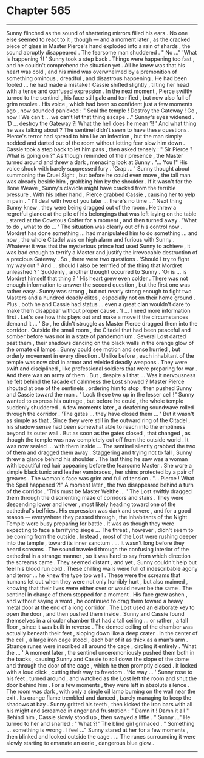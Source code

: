 
# Chapter 565


---

Sunny flinched as the sound of shattering mirrors filled his ears . No one else seemed to react to it , though — and a moment later , as the cracked piece of glass in Master Pierce's hand exploded into a rain of shards , the sound abruptly disappeared .
The fearsome man shuddered .
" No …"
'What is happening ?! '
Sunny took a step back . Things were happening too fast , and he couldn't comprehend the situation yet . All he knew was that his heart was cold , and his mind was overwhelmed by a premonition of something ominous , dreadful , and disastrous happening .
He had been fooled … he had made a mistake !
Cassie shifted slightly , tilting her head with a tense and confused expression .
In the next moment , Pierce swiftly turned to the sentinel , his face still pale and terrified , but now also full of grim resolve . His voice , which had been so confident just a few moments ago , now sounded panicked :
" Seal the temple ! Destroy the Gateway ! Go , now ! We can't … we can't let that thing escape …"
Sunny's eyes widened .
'D … destroy the Gateway ?! What the hell does he mean ?! '
And what thing he was talking about ?
The sentinel didn't seem to have these questions . Pierce's terror had spread to him like an infection , but the man simply nodded and darted out of the room without letting fear slow him down .
Cassie took a step back to let him pass , then asked tensely :
" Sir Pierce ? What is going on ?"
As though reminded of their presence , the Master turned around and threw a dark , menacing look at Sunny .
"... You !"
His voice shook with barely suppressed fury .
'Crap … '
Sunny thought about summoning the Cruel Sight , but before he could even move , the tall man was already beside him , grabbing him by the shoulder . If it wasn't for the Bone Weave , Sunny's clavicle might have cracked from the terrible pressure .
With his other hand , Pierce grabbed Cassie , causing her to yelp in pain .
" I'll deal with two of you later … there's no time …"
Next thing Sunny knew , they were being dragged out of the room . He threw a regretful glance at the pile of his belongings that was left laying on the table , stared at the Covetous Coffer for a moment , and then turned away .
'What to do , what to do … '
The situation was clearly out of his control now . Mordret has done something … had manipulated him to do something … and now , the whole Citadel was on high alarm and furious with Sunny . Whatever it was that the mysterious prince had used Sunny to achieve , it was bad enough to terrify a Master and justify the irrevocable destruction of a precious Gateway .
So , there were two questions .
'Should I try to fight my way out ? And … should I also be terrified of the thing that Mordret unleashed ? '
Suddenly , another thought occurred to Sunny .
'Or is … is Mordret himself that thing ? '
His heart grew even colder .
There was not enough information to answer the second question , but the first one was rather easy . Sunny was strong , but not nearly strong enough to fight two Masters and a hundred deadly elites , especially not on their home ground . Plus , both he and Cassie had status … even a great clan wouldn't dare to make them disappear without proper cause .
'I ... I need more information first . Let's see how this plays out and make a move if the circumstances demand it … '
So , he didn't struggle as Master Pierce dragged them into the corridor .
Outside the small room , the Citadel that had been peaceful and somber before was not in a state of pandemonium . Several Lost darted past them , their shadows dancing on the black walls in the orange glow of the ornate oil lamps .
Sunny could see motion and sense hurried , but orderly movement in every direction . Unlike before , each inhabitant of the temple was now clad in armor and wielded deadly weapons . They were swift and disciplined , like professional soldiers that were preparing for war .
And there was an army of them .
But , despite all that …
Was it nervousness he felt behind the facade of calmness the Lost showed ?
Master Pierce shouted at one of the sentinels , ordering him to stop , then pushed Sunny and Cassie toward the man .
" Lock these two up in the lesser cell !"
Sunny wanted to express his outrage , but before he could , the whole temple suddenly shuddered . A few moments later , a deafening soundwave rolled through the corridor .
'The gates … they have closed them … '
But it wasn't as simple as that . Since they were still in the outward ring of the Citadel , his shadow sense had been somewhat able to reach into the emptiness beyond its outer wall . But as soon as the gates closed , that changed , as though the temple was now completely cut off from the outside world .
It was now sealed … with them inside …
The sentinel silently grabbed the two of them and dragged them away . Staggering and trying not to fall , Sunny threw a glance behind his shoulder .
The last thing he saw was a woman with beautiful red hair appearing before the fearsome Master . She wore a simple black tunic and leather vambraces , her shins protected by a pair of greaves . The woman's face was grim and full of tension .
"... Pierce ! What the Spell happened ?!"
A moment later , the two disappeared behind a turn of the corridor .
'This must be Master Welthe … '
The Lost swiftly dragged them through the disorienting maze of corridors and stairs . They were descending lower and lower , most likely heading toward one of the cathedral's belfries . His expression was dark and severe , and for a good reason — everywhere they passed through , the inhabitants of the Night Temple were busy preparing for battle . It was as though they were expecting to face a terrifying siege …
The threat , however , didn't seem to be coming from the outside . Instead , most of the Lost were rushing deeper into the temple , toward its inner sanctum .
… It wasn't long before they heard screams .
The sound traveled through the confusing interior of the cathedral in a strange manner , so it was hard to say from which direction the screams came . They seemed distant , and yet , Sunny couldn't help but feel his blood run cold .
These chilling wails were full of indescribable agony and terror … he knew the type too well . These were the screams that humans let out when they were not only horribly hurt , but also maimed , knowing that their lives were either over or would never be the same .
The sentinel in charge of them stopped for a moment . His face grew ashen , and without saying a word , he continued to drag them toward a heavy metal door at the end of a long corridor .
The Lost used an elaborate key to open the door , and then pushed them inside .
Sunny and Cassie found themselves in a circular chamber that had a tall ceiling … or rather , a tall floor , since it was built in reverse . The domed ceiling of the chamber was actually beneath their feet , sloping down like a deep crater .
In the center of the cell , a large iron cage stood , each bar of it as thick as a man's arm . Strange runes were inscribed all around the cage , circling it entirely .
'What the … '
A moment later , the sentinel unceremoniously pushed them both in the backs , causing Sunny and Cassie to roll down the slope of the dome and through the door of the cage , which he then promptly closed .
It locked with a loud click , cutting their way to freedom .
'No way ... '
Sunny rose to his feet , turned around , and watched as the Lost left the room and shut the door behind him .
For a few moments , they were left in absolute silence . The room was dark , with only a single oil lamp burning on the wall near the exit . Its orange flame trembled and danced , barely managing to keep the shadows at bay .
Sunny gritted his teeth , then kicked the iron bars with all his might and screamed in anger and frustration :
" Damn it ! Damn it all "
Behind him , Cassie slowly stood up , then swayed a little .
" Sunny …"
He turned to her and snarled :
" What ?!"
The blind girl grimaced .
" Something … something is wrong . I feel …"
Sunny stared at her for a few moments , then blinked and looked outside the cage .
... The runes surrounding it were slowly starting to emanate an eerie , dangerous blue glow .

---


